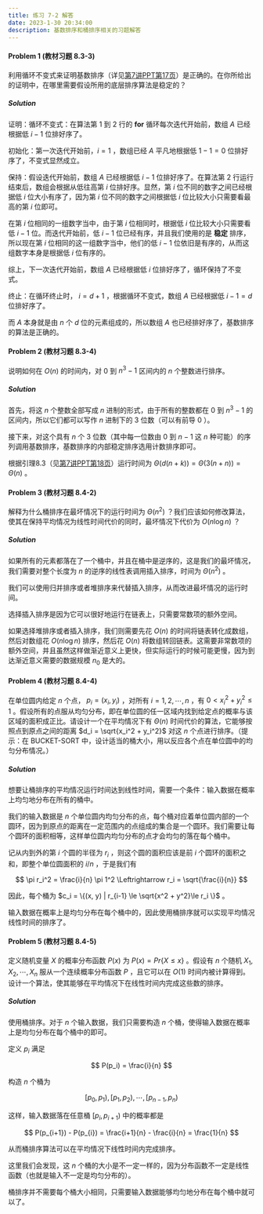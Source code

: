 ```yaml
---
title: 练习 7-2 解答
date: 2023-1-30 20:34:00
description: 基数排序和桶排序相关的习题解答
---
```


#### Problem 1 (教材习题 8.3-3)

利用循环不变式来证明基数排序（详见[第7讲PPT第17页](/slides/lec07-sorting-in-linear-time.pdf#page=17)）是正确的。在你所给出的证明中，在哪里需要假设所用的底层排序算法是稳定的？

##### Solution

证明：循环不变式：在算法第 1 到 2 行的 **for** 循环每次迭代开始前，数组 $A$ 已经根据低 $i-1$ 位排好序了。

初始化：第一次迭代开始前，$i = 1$ ，数组已经 $A$ 平凡地根据低 $1 - 1 = 0$ 位排好序了，不变式显然成立。

保持：假设迭代开始前，数组 $A$ 已经根据低 $i - 1$ 位排好序了。在算法第 2 行运行结束后，数组会根据从低往高第 $i$ 位排好序。显然，第 $i$ 位不同的数字之间已经根据低 $i$ 位大小有序了，因为第 $i$ 位不同的数字之间根据低 $i$ 位比较大小只需要看最高的第 $i$ 位即可。

在第 $i$ 位相同的一组数字当中，由于第 $i$ 位相同时，根据低 $i$ 位比较大小只需要看低 $i - 1$ 位。而迭代开始前，低 $i-1$ 位已经有序，并且我们使用的是 **稳定** 排序，所以现在第 $i$ 位相同的这一组数字当中，他们的低 $i-1$ 位依旧是有序的，从而这组数字本身是根据低 $i$ 位有序的。

综上，下一次迭代开始前，数组 $A$ 已经根据低 $i$ 位排好序了，循环保持了不变式。

终止：在循环终止时， $i = d + 1$ ，根据循环不变式，数组 $A$ 已经根据低 $i - 1 = d$ 位排好序了。

而 $A$ 本身就是由 $n$ 个 $d$ 位的元素组成的，所以数组 $A$ 也已经排好序了，基数排序的算法是正确的。


#### Problem 2 (教材习题 8.3-4)

说明如何在 $O(n)$ 的时间内，对 $0$ 到 $n^3 - 1$ 区间内的 $n$ 个整数进行排序。

##### Solution

首先，将这 $n$ 个整数全部写成 $n$ 进制的形式，由于所有的整数都在 $0$ 到 $n^3 - 1$ 的区间内，所以它们都可以写作 $n$ 进制下的 $3$ 位数（可以有前导 $0$ ）。

接下来，对这个具有 $n$ 个 $3$ 位数（其中每一位数由 $0$ 到 $n - 1$ 这 $n$ 种可能）的序列调用基数排序，基数排序的内部稳定排序选用计数排序即可。

根据引理8.3（见[第7讲PPT第18页](/slides/lec07-sorting-in-linear-time.pdf#page=18)）运行时间为 $\Theta(d(n+k)) = \Theta(3(n + n)) = \Theta(n)$ 。


#### Problem 3 (教材习题 8.4-2)

解释为什么桶排序在最坏情况下的运行时间为 $\Theta(n^2)$ ？我们应该如何修改算法，使其在保持平均情况为线性时间代价的同时，最坏情况下代价为 $O(n\log n)$ ？

##### Solution

如果所有的元素都落在了一个桶中，并且在桶中是逆序的，这是我们的最坏情况，我们需要对整个长度为 $n$ 的逆序的线性表调用插入排序，时间为 $\Theta(n^2)$ 。

我们可以使用归并排序或者堆排序来代替插入排序，从而改进最坏情况的运行时间。

选择插入排序是因为它可以很好地运行在链表上，只需要常数项的额外空间。

如果选择堆排序或者插入排序，我们则需要先花 $O(n)$ 的时间将链表转化成数组，然后对数组花 $O(n\log n)$ 排序，然后花 $O(n)$ 将数组转回链表。这需要非常数项的额外空间，并且虽然这样做渐近意义上更快，但实际运行的时候可能更慢，因为到达渐近意义需要的数据规模 $n_0$ 是大的。


#### Problem 4 (教材习题 8.4-4)

在单位圆内给定 $n$ 个点， $p_i = (x_i, y_i)$ ，对所有 $i = 1, 2,\cdots , n$ ，有 $0 < x_i^2 + y_i^2 \le 1$ 。假设所有的点服从均匀分布，即在单位圆的任一区域内找到给定点的概率与该区域的面积成正比。请设计一个在平均情况下有 $\Theta(n)$ 时间代价的算法，它能够按照点到原点之间的距离 $d_i = \sqrt{x_i^2 + y_i^2}$ 对这 $n$ 个点进行排序。（提示：在 BUCKET-SORT 中，设计适当的桶大小，用以反应各个点在单位圆中的均匀分布情况。）

##### Solution

想要让桶排序的平均情况运行时间达到线性时间，需要一个条件：输入数据在概率上均匀地分布在所有的桶中。

我们的输入数据是 $n$ 个单位圆内均匀分布的点，每个桶对应着单位圆内部的一个圆环，因为到原点的距离在一定范围内的点组成的集合是一个圆环。我们需要让每个圆环的面积相等，这样单位圆内均匀分布的点才会均匀的落在每个桶中。

记从内到外的第 $i$ 个圆的半径为 $r_i$ ，则这个圆的面积应该是前 $i$ 个圆环的面积之和，即整个单位圆面积的 $i / n$ ，于是我们有

$$
\pi r_i^2 = \frac{i}{n} \pi 1^2 \Leftrightarrow r_i = \sqrt{\frac{i}{n}}
$$

因此，每个桶为 $c_i = \{(x, y) | r_{i-1} \le \sqrt{x^2 + y^2}\le r_i \}$ 。

输入数据在概率上是均匀分布在每个桶中的，因此使用桶排序就可以实现平均情况线性时间的排序了。


#### Problem 5 (教材习题 8.4-5)

定义随机变量 $X$ 的概率分布函数 $P(x)$ 为 $P(x) = Pr\{X \le x\}$ 。假设有 $n$ 个随机 $X_1, X_2, \cdots ,X_n$ 服从一个连续概率分布函数 $P$ ，且它可以在 $O(1)$ 时间内被计算得到。设计一个算法，使其能够在平均情况下在线性时间内完成这些数的排序。

##### Solution

使用桶排序。对于 $n$ 个输入数据，我们只需要构造 $n$ 个桶，使得输入数据在概率上是均匀分布在每个桶中的即可。

定义 $p_i$ 满足

$$
P(p_i) = \frac{i}{n}
$$

构造 $n$ 个桶为

$$
[p_0, p_1), [p_1, p_2), \cdots , [p_{n-1}, p_n)
$$

这样，输入数据落在任意桶 $[p_i, p_{i+1})$ 中的概率都是

$$
P(p_{i+1}) - P(p_{i}) = \frac{i+1}{n} - \frac{i}{n} = \frac{1}{n}
$$

从而桶排序算法可以在平均情况下线性时间内完成排序。

这里我们会发现，这 $n$ 个桶的大小是不一定一样的，因为分布函数不一定是线性函数（也就是输入不一定是均匀分布的）。

桶排序并不需要每个桶大小相同，只需要输入数据能够均匀地分布在每个桶中就可以了。


